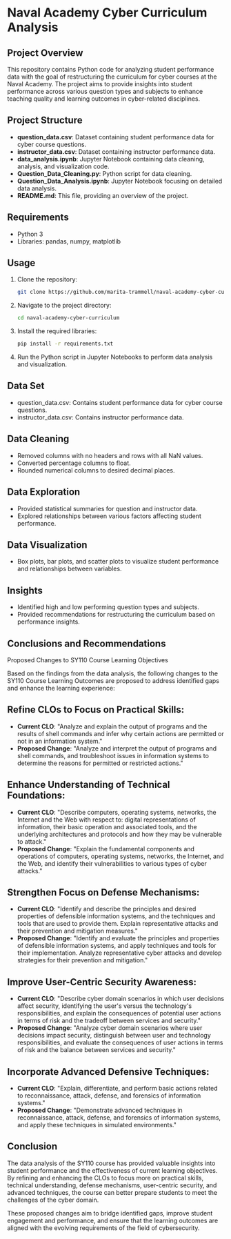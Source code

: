 # Naval Academy Cyber Curriculum Analysis

## Project Overview
This repository contains Python code for analyzing student performance data with the goal of restructuring the curriculum for cyber courses at the Naval Academy. The project aims to provide insights into student performance across various question types and subjects to enhance teaching quality and learning outcomes in cyber-related disciplines.

## Project Structure
- **question_data.csv**: Dataset containing student performance data for cyber course questions.
- **instructor_data.csv**: Dataset containing instructor performance data.
- **data_analysis.ipynb**: Jupyter Notebook containing data cleaning, analysis, and visualization code.
- **Question_Data_Cleaning.py**: Python script for data cleaning.
- **Question_Data_Analysis.ipynb**: Jupyter Notebook focusing on detailed data analysis.
- **README.md**: This file, providing an overview of the project.

## Requirements
- Python 3
- Libraries: pandas, numpy, matplotlib

## Usage
1. Clone the repository:
   ```bash
   git clone https://github.com/marita-trammell/naval-academy-cyber-curriculum.git
2. Navigate to the project directory:
   ```bash
   cd naval-academy-cyber-curriculum
3. Install the required libraries:
   ```bash
   pip install -r requirements.txt
4. Run the Python script in Jupyter Notebooks to perform data analysis and visualization.

## Data Set
- question_data.csv: Contains student performance data for cyber course questions.
- instructor_data.csv: Contains instructor performance data.

## Data Cleaning
- Removed columns with no headers and rows with all NaN values.
- Converted percentage columns to float.
- Rounded numerical columns to desired decimal places.

## Data Exploration 
- Provided statistical summaries for question and instructor data.
- Explored relationships between various factors affecting student performance.

## Data Visualization 
- Box plots, bar plots, and scatter plots to visualize student performance and relationships between variables.

## Insights 
- Identified high and low performing question types and subjects.
- Provided recommendations for restructuring the curriculum based on performance insights.

## Conclusions and Recommendations
Proposed Changes to SY110 Course Learning Objectives

Based on the findings from the data analysis, the following changes to the SY110 Course Learning Outcomes are proposed to address identified gaps and enhance the learning experience:

## Refine CLOs to Focus on Practical Skills:
- **Current CLO**: "Analyze and explain the output of programs and the results of shell commands and infer why certain actions are permitted or not in an information system."
- **Proposed Change**: "Analyze and interpret the output of programs and shell commands, and troubleshoot issues in information systems to determine the reasons for permitted or restricted actions."

## Enhance Understanding of Technical Foundations:
- **Current CLO**: "Describe computers, operating systems, networks, the Internet and the Web with respect to: digital representations of information, their basic operation and associated tools, and the underlying architectures and protocols and how they may be vulnerable to attack."
- **Proposed Change**: "Explain the fundamental components and operations of computers, operating systems, networks, the Internet, and the Web, and identify their vulnerabilities to various types of cyber attacks."

## Strengthen Focus on Defense Mechanisms:
- **Current CLO**: "Identify and describe the principles and desired properties of defensible information systems, and the techniques and tools that are used to provide them. Explain representative attacks and their prevention and mitigation measures."
- **Proposed Change**: "Identify and evaluate the principles and properties of defensible information systems, and apply techniques and tools for their implementation. Analyze representative cyber attacks and develop strategies for their prevention and mitigation."

## Improve User-Centric Security Awareness:
- **Current CLO**: "Describe cyber domain scenarios in which user decisions affect security, identifying the user's versus the technology's responsibilities, and explain the consequences of potential user actions in terms of risk and the tradeoff between services and security."
- **Proposed Change**: "Analyze cyber domain scenarios where user decisions impact security, distinguish between user and technology responsibilities, and evaluate the consequences of user actions in terms of risk and the balance between services and security."

## Incorporate Advanced Defensive Techniques:
- **Current CLO**: "Explain, differentiate, and perform basic actions related to reconnaissance, attack, defense, and forensics of information systems."
- **Proposed Change**: "Demonstrate advanced techniques in reconnaissance, attack, defense, and forensics of information systems, and apply these techniques in simulated environments."

## Conclusion
The data analysis of the SY110 course has provided valuable insights into student performance and the effectiveness of current learning objectives. By refining and enhancing the CLOs to focus more on practical skills, technical understanding, defense mechanisms, user-centric security, and advanced techniques, the course can better prepare students to meet the challenges of the cyber domain.

These proposed changes aim to bridge identified gaps, improve student engagement and performance, and ensure that the learning outcomes are aligned with the evolving requirements of the field of cybersecurity.
